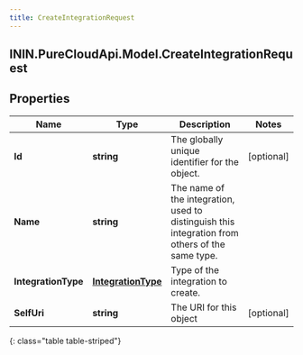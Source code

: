 ```yaml
---
title: CreateIntegrationRequest
---
```

## ININ.PureCloudApi.Model.CreateIntegrationRequest

## Properties

|Name | Type | Description | Notes|
|------------ | ------------- | ------------- | -------------|
| **Id** | **string** | The globally unique identifier for the object. | [optional] |
| **Name** | **string** | The name of the integration, used to distinguish this integration from others of the same type. | |
| **IntegrationType** | [**IntegrationType**](IntegrationType.html) | Type of the integration to create. | |
| **SelfUri** | **string** | The URI for this object | [optional] |
{: class="table table-striped"}


